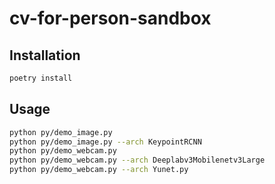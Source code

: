 # cv-for-person-sandbox

## Installation
```bash
poetry install
```

## Usage
```bash
python py/demo_image.py
python py/demo_image.py --arch KeypointRCNN
python py/demo_webcam.py
python py/demo_webcam.py --arch Deeplabv3Mobilenetv3Large
python py/demo_webcam.py --arch Yunet.py
```
